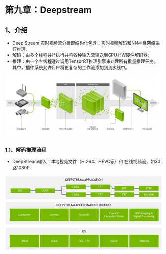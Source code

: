 # 第九章：Deepstream

## 1、介绍

- Deep Stream 实时视频流分析即结构化包含：实时视频解码和NN神经网络进行推理。
- 解码：由多个线程并行执行并将各种输入流输送到GPU HW硬件解码器;
- 推理：由一个主线程通过调用TensorRT推理引擎来处理所有批量推理任务。其中，插件系统允许用户将更复杂的工作流添加到流水线中。

![](/Image/专业技能/TensorRT/deepstream流水线.jpg)

### 1.1、解码推理流程

- DeepStream输入：本地视频文件（H.264、HEVC等）和 在线视频流，如30 路1080P

![](/Image/专业技能/TensorRT/deepstream流程.jpg)